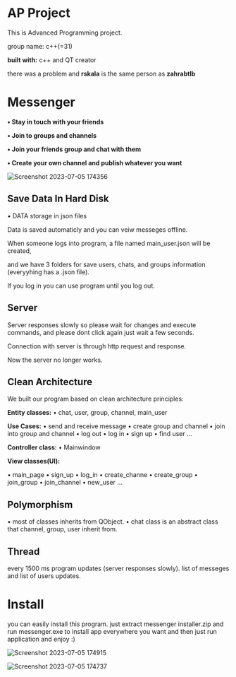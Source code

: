 # AP Project

This is Advanced Programming project.

group name: c++(=31)

**built with:** c++ and QT creator

there was a problem and **rskala** is the same person as **zahrabtlb**



# Messenger

**•  Stay in touch with your friends**

**•  Join to groups and channels**

**•  Join your friends group and chat with them**

**•  Create your own channel and publish whatever you want** 



![Screenshot 2023-07-05 174356](https://github.com/SeyedAliamiri/Messenger_cpp-31-_9/assets/124011267/dac39838-169a-432d-bebd-f7991bd3ccda)




## Save Data In Hard Disk

•  DATA storage in json files

Data is saved automaticly and you can veiw messeges offline.

When someone logs into program, a file named main_user.json will be created,

and we have 3 folders for save users, chats, and groups information (everyyhing has a .json file).

If you log in you can use program until you log out.




## Server

Server responses slowly  so please wait for changes and  execute commands, and please dont click again just wait a few seconds.

Connection with server is through http request and response.

Now the server no longer works.




## Clean Architecture

We built our program based on clean architecture principles:

**Entity classes:** 
•  chat, user, group, channel, main_user

**Use Cases:**
•  send and receive message
•  create group and channel
•  join into group and channel
•  log out
•  log in
•  sign up
•  find user
...

**Controller class:**
•    Mainwindow

**View classes(UI):**

•  main_page
•  sign_up
•  log_in
•  create_channe
•  create_group
•  join_group
•  join_channel
•  new_user
...




## Polymorphism

•  most of classes inherits from QObject.
•  chat class is an abstract class that channel, group, user inherit from.




## Thread

every 1500 ms program updates (server responses slowly).
list of messeges and list of users updates.




# Install

you can easily install this program.
just extract messenger installer.zip and run messenger.exe to install app everywhere you want and then just run application and enjoy :)





![Screenshot 2023-07-05 174915](https://github.com/SeyedAliamiri/Messenger_cpp-31-_9/assets/124011267/106ea061-bf0c-42ea-8c3d-7f445fc52083)

![Screenshot 2023-07-05 174737](https://github.com/SeyedAliamiri/Messenger_cpp-31-_9/assets/124011267/e1c01f96-3ec8-46bb-a7d1-da3248a6c6d4)

